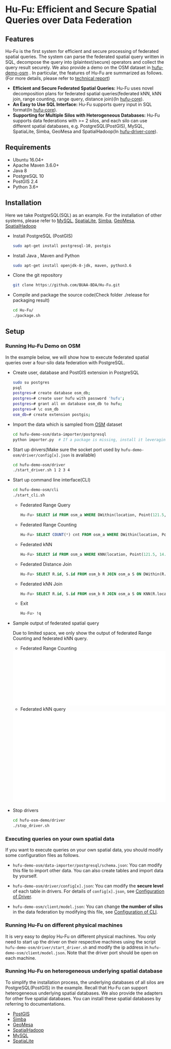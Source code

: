 # Hu-Fu: Efficient and Secure Spatial Queries over Data Federation

## Features

Hu-Fu is the first system for efficient and secure processing of federated spatial queries. The system can parse the federated spatial query written in SQL, decompose the query into (plaintext/secure) operators and collect the query result securely. We also provide a demo on the OSM dataset in [hufu-demo-osm](hufu-demo-osm) .  In particular, the features of Hu-Fu are summarized as follows. (For more details, please refer to [technical report](hufu-docs/Hu-Fu_technical_report.pdf))

* **Efficient and Secure Federated Spatial Queries:** Hu-Fu uses novel decomposition plans for federated spatial queries(federated kNN, kNN join, range counting, range query, distance join)(In [hufu-core](hufu-core)).
* **An Easy to Use SQL Interface:**  Hu-Fu supports query input in SQL format(In [hufu-core](hufu-core)).
* **Supporting for Multiple Silos with Heterogeneous Databases:** Hu-Fu supports data federations with >= 2 silos, and each silo can use different spatial databases,  e.g. PostgreSQL(PostGIS), MySQL, SpatiaLite, Simba, GeoMesa and SpatialHadoop(In [hufu-driver-core](hufu-driver-core)).

## Requirements

* Ubuntu 16.04+
* Apache Maven 3.6.0+
* Java 8
* PostgreSQL 10
* PostGIS 2.4
* Python 3.6+

## Installation

Here we take PostgreSQL(SQL) as an example. For the installation of other systems, please refer to [MySQL](https://dev.mysql.com/doc/mysql-installation-excerpt/5.7/en/), [SpatiaLite](https://www.gaia-gis.it/fossil/libspatialite/index), [Simba](http://www.cs.utah.edu/~dongx/simba/), [GeoMesa](https://www.geomesa.org/), [SpatialHadoop](http://spatialhadoop.cs.umn.edu/)

* Install PostgreSQL (PostGIS)

  ```bash
  sudo apt-get install postgresql-10, postgis
  ```

* Install Java , Maven and Python

  ```bash
  sudo apt-get install openjdk-8-jdk, maven, python3.6
  ```

* Clone the git repository

  ```bash
  git clone https://github.com/BUAA-BDA/Hu-Fu.git
  ```

* Compile and package the source code(Check folder ./release for packaging result)

  ```bash
  cd Hu-Fu/
  ./package.sh
  ```

## Setup

### Running Hu-Fu Demo on OSM

In the example below, we will show how to execute federated spatial queries over a four-silo data federation with PostgreSQL.

* Create user, database and PostGIS extension in PostgreSQL

  ```bash
  sudo su postgres
  psql
  postgres=# create database osm_db;
  postgres=# create user hufu with password 'hufu';
  postgres=# grant all on database osm_db to hufu;
  postgres=# \c osm_db
  osm_db=# create extension postgis;
  ```

* Import the data which is sampled from [OSM](https://www.openstreetmap.org/) dataset

  ```bash
  cd hufu-demo-osm/data-importer/postgresql
  python importer.py  # If a package is missing, install it leveraging 'pip'.
  ```

* Start up drivers(Make sure the socket port used by ``hufu-demo-osm/driver/config[x].json`` is available)

  ```bash
  cd hufu-demo-osm/driver
  ./start_driver.sh 1 2 3 4
  ```

* Start up command line interface(CLI)

  ```bash
  cd hufu-demo-osm/cli
  ./start_cli.sh
  ```

  * Federated Range Query

    ```sql
    Hu-Fu> SELECT id FROM osm_a WHERE DWithin(location, Point(121.5, 14.5), 0.5);
    ```

  * Federated Range Counting

    ```sql
    Hu-Fu> SELECT COUNT(*) cnt FROM osm_a WHERE DWithin(location, Point(121.5, 14.5), 0.5);
    ```

  * Federated kNN

    ```sql
    Hu-Fu> SELECT id FROM osm_a WHERE KNN(location, Point(121.5, 14.5), 8);
    ```

  * Federated Distance Join

    ```sql
    Hu-Fu> SELECT R.id, S.id FROM osm_b R JOIN osm_a S ON DWithin(R.location, S.location, 0.2);
    ```

  * Federated kNN Join

    ```sql
    Hu-Fu> SELECT R.id, S.id FROM osm_b R JOIN osm_a S ON KNN(R.location, S.location, 8);
    ```

  * Exit

    ```sql
    Hu-Fu> !q
    ```

* Sample output of federated spatial query

  Due to limited space, we only show the output of federated Range Counting and federated kNN query.

  * Federated Range Counting
  <img src="hufu-docs/images/sample_output_rangecounting.svg" alt="sample_output" style="zoom: 50%;" />

  * Federated kNN query
  <img src="hufu-docs/images/sample_output_knn.svg" alt="sample_output" style="zoom: 50%;" />

* Stop drivers

  ```bash
  cd hufu-osm-demo/driver
  ./stop_driver.sh
  ```

### Executing  queries on your own spatial data

If you want to execute queries on your own spatial data, you should modify some configuration files as follows.

* `hufu-demo-osm/data-importer/postgresql/schema.json`: You can modify this file to import other data. You can also create tables and import data by yourself.

* `hufu-demo-osm/driver/config[x].json`: You can modify the **secure level** of each table in drivers. For details of ``config[x].json``, see [Configuration of Driver](hufu-docs/DriverConfig.md).

* `hufu-demo-osm/client/model.json`: You can change **the number of silos** in the data federation by modifying this file, see [Configuration of CLI](hufu-docs/CLIConfig.md).

### Running Hu-Fu on different physical machines

It is very easy to deploy Hu-Fu on different physical machines. You only need to start up the driver on their respective machines using the script `hufu-demo-osm/driver/start_driver.sh` and modify the ip address in `hufu-demo-osm/client/model.json`. Note that the driver port should be open on each machine.

### Running Hu-Fu on heterogeneous underlying spatial database

To simplify the installation process, the underlying databases of all silos are PostgreSQL(PostGIS) in the example. Recall that Hu-Fu can support heterogeneous underlying spatial databases. We also provide the adapters for other five spatial databases. You can install these spatial databases by referring to documentations.

* [PostGIS](https://postgis.net/)
* [Simba](http://www.cs.utah.edu/~dongx/simba/)
* [GeoMesa](https://www.geomesa.org/)
* [SpatialHadoop](http://spatialhadoop.cs.umn.edu/)
* [MySQL](https://dev.mysql.com/doc/refman/8.0/en/spatial-types.html)
* [SpatiaLite](https://www.gaia-gis.it/fossil/libspatialite/home)

